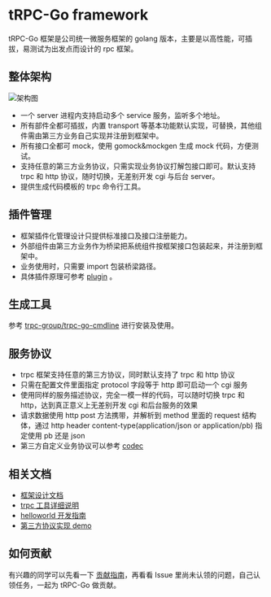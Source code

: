 # tRPC-Go framework

tRPC-Go 框架是公司统一微服务框架的 golang 版本，主要是以高性能，可插拔，易测试为出发点而设计的 rpc 框架。

## 整体架构

![架构图](.resources/overall_zh_CN.png)

- 一个 server 进程内支持启动多个 service 服务，监听多个地址。
- 所有部件全都可插拔，内置 transport 等基本功能默认实现，可替换，其他组件需由第三方业务自己实现并注册到框架中。
- 所有接口全都可 mock，使用 gomock&mockgen 生成 mock 代码，方便测试。
- 支持任意的第三方业务协议，只需实现业务协议打解包接口即可。默认支持 trpc 和 http 协议，随时切换，无差别开发 cgi 与后台 server。
- 提供生成代码模板的 trpc 命令行工具。

## 插件管理

- 框架插件化管理设计只提供标准接口及接口注册能力。
- 外部组件由第三方业务作为桥梁把系统组件按框架接口包装起来，并注册到框架中。
- 业务使用时，只需要 import 包装桥梁路径。
- 具体插件原理可参考 [plugin](plugin) 。

## 生成工具

参考 [trpc-group/trpc-go-cmdline](https://github.com/trpc-group/trpc-go-cmdline) 进行安装及使用。

## 服务协议

- trpc 框架支持任意的第三方协议，同时默认支持了 trpc 和 http 协议
- 只需在配置文件里面指定 protocol 字段等于 http 即可启动一个 cgi 服务
- 使用同样的服务描述协议，完全一模一样的代码，可以随时切换 trpc 和 http，达到真正意义上无差别开发 cgi 和后台服务的效果
- 请求数据使用 http post 方法携带，并解析到 method 里面的 request 结构体，通过 http header content-type(application/json or application/pb) 指定使用 pb 还是 json
- 第三方自定义业务协议可以参考 [codec](codec)

## 相关文档

- [框架设计文档](https://trpc.group/trpc-go/trpc-wiki)
- [trpc 工具详细说明](https://trpc.group/trpc-go/trpc-go-cmdline)
- [helloworld 开发指南](examples/helloworld)
- [第三方协议实现 demo](https://trpc.group/trpc-go/trpc-codec)

## 如何贡献

有兴趣的同学可以先看一下 [贡献指南](CONTRIBUTING.md)，再看看 Issue 里尚未认领的问题，自己认领任务，一起为 tRPC-Go 做贡献。
